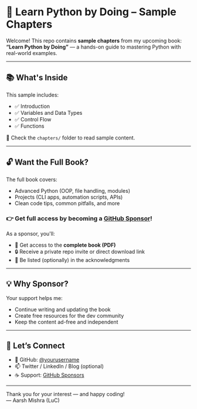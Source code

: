 # 📘 Learn Python by Doing – Sample Chapters

Welcome! This repo contains **sample chapters** from my upcoming book:  
**“Learn Python by Doing”** — a hands-on guide to mastering Python with real-world examples.

---

## 📚 What's Inside

This sample includes:
- ✅ Introduction
- ✅ Variables and Data Types
- ✅ Control Flow
- ✅ Functions

📁 Check the `chapters/` folder to read sample content.

---

## 🔓 Want the Full Book?

The full book covers:
- Advanced Python (OOP, file handling, modules)
- Projects (CLI apps, automation scripts, APIs)
- Clean code tips, common pitfalls, and more

### 👉 Get full access by becoming a [GitHub Sponsor](https://github.com/sponsors/yourusername)!

As a sponsor, you'll:
- 📘 Get access to the **complete book (PDF)**
- 🔒 Receive a private repo invite or direct download link
- 💬 Be listed (optionally) in the acknowledgments

---

## 💡 Why Sponsor?

Your support helps me:
- Continue writing and updating the book
- Create free resources for the dev community
- Keep the content ad-free and independent

---

## 🚀 Let’s Connect

- 🔗 GitHub: [@yourusername](https://github.com/yourusername)
- 📫 Twitter / LinkedIn / Blog (optional)
- ☕ Support: [GitHub Sponsors](https://github.com/sponsors/yourusername)

---

Thank you for your interest — and happy coding!  
— Aarsh Mishra (LuC)
